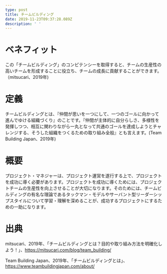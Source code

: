 ```yaml
---
type: post
title: チームビルディング
date: 2019-11-23T09:37:28.089Z
description: ' '
---
```

# ベネフィット

この「チームビルディング」のコンピテンシーを取得すると、チームの生産性の高いチームを形成することに役立ち、チームの成長に貢献することができます。（mitsucari、2019年)

# 定義

チームビルディングとは、『仲間が思いを一つにして、一つのゴールに向かって進んでゆける組織づくり』のことです。『仲間が主体的に自分らしさ、多様性を発揮しつつ、相互に関わりながら一丸となって共通のゴールを達成しようとチャレンジする、そうした組織をつくるための取り組み全般』とも言えます。(Team Building Japan、2019年)

# 概要

プロジェクト・マネジャーは、プロジェクト運営を遂行する上で、プロジェクトを成功に導く必要があります。プロジェクトを成功に導くためには、プロジェクトチームの生産性を向上させることが大切になります。そのためには、チームビルディングの有名な理論であるタックマン・モデルやサーバント型リーダーシップスタイルについて学習・理解を深めることが、成功するプロジェクトにするための一助になります。

# 出典

mitsucari、2019年、「チームビルディングとは？目的や取り組み方法を明確化しよう！」、https://mitsucari.com/blog/team_building/

Team Building Japan、2019年、「チームビルディングとは」、https://www.teambuildingjapan.com/about/
